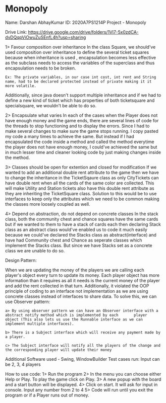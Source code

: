 # Monopoly
Name: Darshan AbhayKumar
ID: 2020A7PS1214P
Project - Monopoly

Drive Link: https://drive.google.com/drive/folders/1Vl7-5x0zdCA-dvDQqpViOwuZuSEnfL4h?usp=sharing

1> Favour composition over inheritance
In the class Square, we should've used composition over inheritance to define the several ticket squares because when inheritance is used , encapsulation becomes less effective as the subclass needs to access the variables of the superclass and thus encapsulation needs to be broken.

	Ex: The private variables, in our case int cost, int rent and String name, had to be declared protected instead of private making it it more volatile.

Additionally, since java doesn't support multiple inheritance and if we had to define a new kind of ticket which has properties of both ticketsquare and specialsquare, we wouldn't be able to do so.

2> Encapsulate what varies
In each of the cases when the Player does not have enough money and the game ends, there are several lines of code for the threads to stop functioning and to display the errors. Since I had to make several changes to make sure the game stops running. I copy pasted my code a many times to achieve the same. But instead if I had encapsulated the code inside a method and called the method everytime the player does not have enough money, I could've achieved the same but in much lesser time and cleaner looking code by just making changes inside the method.

3> Classes should be open for extention and closed for modification
If we wanted to add an additional double rent attribute to the game then we have to change the inheritance in the TicketSqaure class as only CityTickets can have double rent when all the cards of the same color are collected. This will make Utility and Station tickets also have this double rent attribute as they are inheriting the TicketSquare class. Solution to this would be to use interfaces to keep only the attributes which we need to be common making the classes more loosely coupled as well.

4> Depend on abstraction, do not depend on concrete classes
In the stack class, both the community chest and chance squares have the same cards but if we wanted to them to have a stack of cards each then declaring Stack class as an abstract class would've enabled us to code it much easily because we could've declared the Stacks class as abstract(interface) and have had Community chest and Chance as seperate classes which implement the Stacks class. But since we have Stacks set as a concrete class we are unable to do so.


Design Pattern:

When we are updating the money of the players we are calling each player's object every turn to update its money. Each player object has more information than it requires as all it needs is the current money of the player and add the rent collected in that turn. Additionally, it violated the OOP principle of coding to an interface not implementation as we are using concrete classes instead of interfaces to share data. 
To solve this, we can use Observer pattern:

	a> By using observer pattern we can have an Observer interface with a abstract notify method which is implemented by each 		player object (This also lets us use the Runnable interface as we can implement multiple interfaces). 

	b> There is a Subject interface which will receive any payment made by a player.

	c> The Subject interface will notify all the players of the change and the corresponding player will update their money






Additional Software used - Swing, WindowBuilder
Test cases run: Input can be 2, 3, 4 players

How to use code:
1> Run the program
2> In the menu you can choose either Help or Play. To play the game click on Play.
3> A new popup with the board and a start button will be displayed. 
4> Click on start. It will ask for input in console. Input any number from 2 to 4
5> Code will run until you exit the program or if a Player runs out of money.
